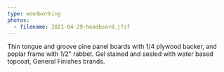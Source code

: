 ```yaml
---
type: woodworking
photos:
  - filename: 2021-04-29-headboard.jfif
---
```


Thin tongue and groove pine panel boards with 1/4 plywood backer, and poplar
frame with 1/2" rabbet. Gel stained and sealed with water based topcoat, General
Finishes brands.
